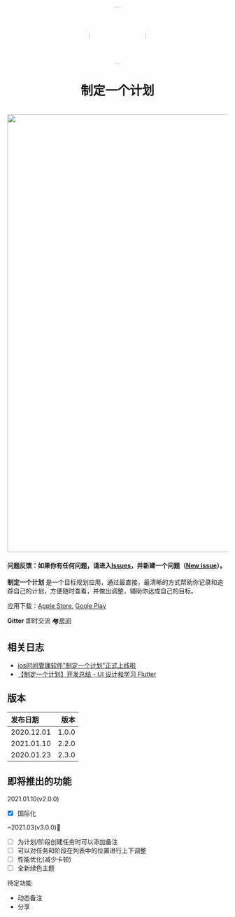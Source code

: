 <p align="center">
	<img width="130px" style="border-radius:200px" src="https://raw.githubusercontent.com/DuanJiaNing/makeaplan_public/main/logo1.png"/><br/>
	<h1 align="center">制定一个计划</h1><br/>
	<img width="1000px" src="https://raw.githubusercontent.com/DuanJiaNing/makeaplan_public/main/preview.png"/><br/>
</p>


#### 问题反馈：如果你有任何问题，请进入[Issues](https://github.com/DuanJiaNing/makeaplan_public/issues)，并新建一个问题（[New issue](https://github.com/DuanJiaNing/makeaplan_public/issues/new)）。

<b>制定一个计划</b> 是一个目标规划应用，通过最直接，最清晰的方式帮助你记录和追踪自己的计划，方便随时查看，并做出调整，辅助你达成自己的目标。

应用下载：[Apple Store](https://itunes.apple.com/app/id1541785145), [Goole Play](https://play.google.com/store/apps/details?id=com.duan.makeaplan)

**Gitter** 即时交流 🏘️[房间](https://gitter.im/makeaplan/community)

## 相关日志

- [ios时间管理软件"制定一个计划"正式上线啦](https://www.jianshu.com/p/d46cb6343a9e)
- [【制定一个计划】开发总结 - UI 设计和学习 Flutter](https://www.jianshu.com/p/b4c9ed264d79)

## 版本

| 发布日期 | 版本 |
| :-----| ----: |
| 2020.12.01 | 1.0.0 |
| 2021.01.10 | 2.2.0 |
| 2020.01.23 | 2.3.0 |

## 即将推出的功能

2021.01.10(v2.0.0)
- [x] 国际化

~2021.03(v3.0.0)🌝
- [ ] 为计划/阶段创建任务时可以添加备注
- [ ] 可以对任务和阶段在列表中的位置进行上下调整
- [ ] 性能优化(减少卡顿)
- [ ] 全新绿色主题

待定功能
- 动态备注
- 分享
